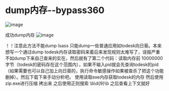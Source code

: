 # dump内存--bypass360


![image](https://github.com/user-attachments/assets/8e81d5fa-5fa0-4b9b-80e2-c9439ef44c4a)



成功dump内存
![image](https://github.com/user-attachments/assets/328784fc-0549-4aeb-9f52-6198148e677f)




！！注意此方法不能dump lsass  只能dump一些普通应用如todesk向日葵。本来想写一个通过dump todesk内存读取密码来着后来发现规则太难写了，误报严重不如dump下来自己查来的实在，然后就有了第二个代码：读取内存前 10000000 字节（todesk的密码存在这个范围内），如果不输入pid就会先查询todesk的pid（如果需要也可以自己加上向日葵的，执行命令敏感操作如果被查杀了把这个功能删掉）。然后下载下来手动分析吧。
使用读取exe内存获取todesk的内存
然后使用zip.exe进行压缩
拷出来
之后使用正则搜索
\b\d{9}\b
之后查看上下文就好
